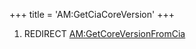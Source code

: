 +++
title = 'AM:GetCiaCoreVersion'
+++

1.  REDIRECT
    [AM:GetCoreVersionFromCia](AM:GetCoreVersionFromCia "wikilink")
